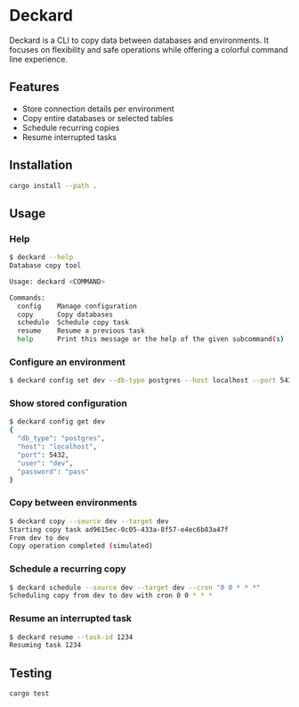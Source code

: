 # Deckard

Deckard is a CLI to copy data between databases and environments. It focuses on flexibility and safe operations while offering a colorful command line experience.

## Features
- Store connection details per environment
- Copy entire databases or selected tables
- Schedule recurring copies
- Resume interrupted tasks


## Installation

```bash
cargo install --path .
```

## Usage

### Help
```bash
$ deckard --help
Database copy tool

Usage: deckard <COMMAND>

Commands:
  config    Manage configuration
  copy      Copy databases
  schedule  Schedule copy task
  resume    Resume a previous task
  help      Print this message or the help of the given subcommand(s)
```

### Configure an environment
```bash
$ deckard config set dev --db-type postgres --host localhost --port 5432 --user dev --password pass
```

### Show stored configuration
```bash
$ deckard config get dev
{
  "db_type": "postgres",
  "host": "localhost",
  "port": 5432,
  "user": "dev",
  "password": "pass"
}
```

### Copy between environments
```bash
$ deckard copy --source dev --target dev
Starting copy task ad9615ec-0c05-433a-8f57-e4ec6b83a47f
From dev to dev
Copy operation completed (simulated)
```

### Schedule a recurring copy
```bash
$ deckard schedule --source dev --target dev --cron "0 0 * * *"
Scheduling copy from dev to dev with cron 0 0 * * *
```

### Resume an interrupted task
```bash
$ deckard resume --task-id 1234
Resuming task 1234
```

## Testing

```bash
cargo test
```
